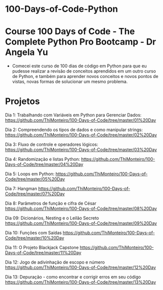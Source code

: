 # 100-Days-of-Code-Python
# Course 100 Days of Code - The Complete Python Pro Bootcamp - Dr Angela Yu

* Comecei este curso de 100 dias de código em Python para que eu pudesse realizar a revisão de conceitos aprendidos em um outro curso de Python, e também para aprender novos conceitos e novos pontos de vistas, novas formas de solucionar um mesmo problema.

# Projetos

Dia 1: Trabalhando com Variáveis em Python para Gerenciar Dados:
https://github.com/ThiMonteiro/100-Days-of-Code/tree/master/01%20Day

Dia 2: Compreendendo os tipos de dados e como manipular strings:
https://github.com/ThiMonteiro/100-Days-of-Code/tree/master/02%20Day

Dia 3: Fluxo de controle e operadores lógicos:
https://github.com/ThiMonteiro/100-Days-of-Code/tree/master/03%20Day

Dia 4: Randomização e listas Python:
https://github.com/ThiMonteiro/100-Days-of-Code/tree/master/04%20Day

Dia 5: Loops em Python:
https://github.com/ThiMonteiro/100-Days-of-Code/tree/master/05%20Day

Dia 7: Hangman
https://github.com/ThiMonteiro/100-Days-of-Code/tree/master/07%20Day

Dia 8: Parâmetros de função e cifra de César
https://github.com/ThiMonteiro/100-Days-of-Code/tree/master/08%20Day

Dia 09: Dicionários, Nesting e o Leilão Secreto
https://github.com/ThiMonteiro/100-Days-of-Code/tree/master/09%20Day

Dia 10: Funções com Saídas
https://github.com/ThiMonteiro/100-Days-of-Code/tree/master/10%20Day

Dia 11: O Projeto Blackjack Capstone
https://github.com/ThiMonteiro/100-Days-of-Code/tree/master/11%20Day

Dia 12: Jogo de adivinhação de escopo e número
https://github.com/ThiMonteiro/100-Days-of-Code/tree/master/12%20Day

Dia 13: Depuração - como encontrar e corrigir erros em seu código
https://github.com/ThiMonteiro/100-Days-of-Code/tree/master/13%20Day

